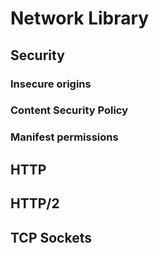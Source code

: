 # Network Library

## Security
### Insecure origins
### Content Security Policy
### Manifest permissions

## HTTP

## HTTP/2

## TCP Sockets
